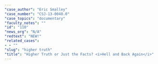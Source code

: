 ```yaml
---
"case_author": "Eric Smalley"
"case_number": "CSJ-13-0048.0"
"case_topics": "documentary"
"faculty_notes": ""
"id": "110"
"news_org": "N/A"
"redtext": "NEW!"
"related_cases":
- - ""
"slug": "higher truth"
"title": "Higher Truth or Just the Facts? <i>Hell and Back Again</i>"
---
```

